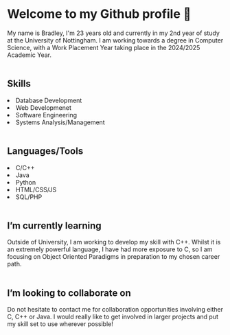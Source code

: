 # Welcome to my Github profile 👋
My name is Bradley, I'm 23 years old and currently in my 2nd year of study at the University of Nottingham. I am working towards a degree in Computer Science, with a Work Placement Year taking place in the 2024/2025 Academic Year. 
<br> <br>

## Skills
<li>Database Development</li>
<li>Web Developmenet</li>
<li>Software Engineering</li>
<li>Systems Analysis/Management</li> <br>

## Languages/Tools
<li>C/C++</li>
<li>Java</li>
<li>Python</li>
<li>HTML/CSS/JS</li>
<li>SQL/PHP</li>
<br>

## I’m currently learning
Outside of University, I am working to develop my skill with C++. Whilst it is an extremely powerful language, I have had more exposure to C, so I am focusing on Object Oriented Paradigms in preparation to my chosen career path. <br> <br>

## I’m looking to collaborate on
Do not hesitate to contact me for collaboration opportunities involving either C, C++ or Java. I would really like to get involved in larger projects and put my skill set to use wherever possible! <br> <br>

<!--
**BradM99/BradM99** is a ✨ _special_ ✨ repository because its `README.md` (this file) appears on your GitHub profile.

Here are some ideas to get you started:

- 🔭 I’m currently working on ...
- 🌱 I’m currently learning ...
- 👯 I’m looking to collaborate on ...
- 🤔 I’m looking for help with ...
- 💬 Ask me about ...
- 📫 How to reach me: ...
- 😄 Pronouns: ...
- ⚡ Fun fact: ...
-->
